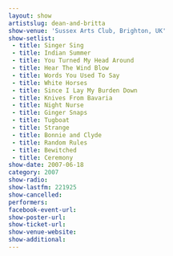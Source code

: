 ```yaml
---
layout: show
artistslug: dean-and-britta
show-venue: 'Sussex Arts Club, Brighton, UK'
show-setlist: 
 - title: Singer Sing
 - title: Indian Summer
 - title: You Turned My Head Around
 - title: Hear The Wind Blow
 - title: Words You Used To Say
 - title: White Horses
 - title: Since I Lay My Burden Down
 - title: Knives From Bavaria
 - title: Night Nurse
 - title: Ginger Snaps
 - title: Tugboat
 - title: Strange
 - title: Bonnie and Clyde
 - title: Random Rules
 - title: Bewitched
 - title: Ceremony
show-date: 2007-06-18
category: 2007
show-radio: 
show-lastfm: 221925
show-cancelled: 
performers: 
facebook-event-url: 
show-poster-url: 
show-ticket-url: 
show-venue-website: 
show-additional: 
---
```


